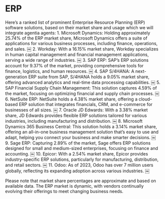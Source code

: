 # ERP

Here’s a ranked list of prominent Enterprise Resource Planning (ERP) software solutions, based on their market share and usage which we will integrate agentia agents:
	1.	Microsoft Dynamics: Holding approximately 25.74% of the ERP market share, Microsoft Dynamics offers a suite of applications for various business processes, including finance, operations, and sales.  ￼
	2.	Workday: With a 16.15% market share, Workday specializes in human capital management and financial management applications, serving a wide range of industries.  ￼
	3.	SAP ERP: SAP’s ERP solutions account for 9.37% of the market, providing comprehensive tools for finance, logistics, and human resources.  ￼
	4.	SAP S/4HANA: A next-generation ERP suite from SAP, S/4HANA holds a 9.05% market share, offering advanced analytics and real-time data processing capabilities.  ￼
	5.	SAP Financial Supply Chain Management: This solution captures 4.59% of the market, focusing on optimizing financial and supply chain processes.  ￼
	6.	NetSuite ERP: NetSuite holds a 4.38% market share, offering a cloud-based ERP solution that integrates financials, CRM, and e-commerce for businesses of all sizes.  ￼
	7.	Oracle JD Edwards: With a 3.38% market share, JD Edwards provides flexible ERP solutions tailored for various industries, including manufacturing and distribution.  ￼
	8.	Microsoft Dynamics 365 Business Central: This solution holds a 3.14% market share, offering an all-in-one business management solution that’s easy to use and adapt, helping you connect your business and make smarter decisions.  ￼
	9.	Sage ERP: Capturing 2.89% of the market, Sage offers ERP solutions designed for small and medium-sized enterprises, focusing on finance and accounting.  ￼
	10.	Epicor: With a 2.54% market share, Epicor provides industry-specific ERP solutions, particularly for manufacturing, distribution, and retail sectors.  ￼
	11.	Odoo: As of 2023, Odoo has over 7 million users globally, reflecting its expanding adoption across various industries.  ￼

Please note that market share percentages are approximate and based on available data. The ERP market is dynamic, with vendors continually evolving their offerings to meet changing business needs.